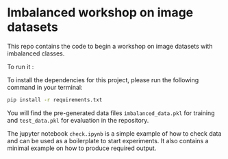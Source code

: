 # Imbalanced workshop on image datasets

This repo contains the code to begin a workshop on image datasets with imbalanced classes.

To run it :

To install the dependencies for this project, please run the following command in your terminal:

```bash
pip install -r requirements.txt
```

You will find the pre-generated data files `imbalanced_data.pkl` for training and `test_data.pkl` for evaluation in the repository.

The jupyter notebook `check.ipynb` is a simple example of how to check data and can be used as a boilerplate to start experiments. It also contains a minimal example on how to produce required output.
